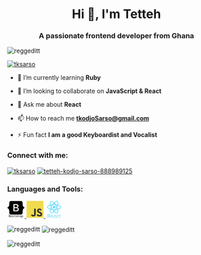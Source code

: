 <h1 align="center">Hi 👋, I'm Tetteh</h1>
<h3 align="center">A passionate frontend developer from Ghana</h3>

<p align="left"> <img src="https://komarev.com/ghpvc/?username=reggeditt&label=Profile%20views&color=0e75b6&style=flat" alt="reggeditt" /> </p>

<p align="left"> <a href="https://twitter.com/tksarso" target="blank"><img src="https://img.shields.io/twitter/follow/tksarso?logo=twitter&style=for-the-badge" alt="tksarso" /></a> </p>

- 🌱 I’m currently learning **Ruby**

- 👯 I’m looking to collaborate on **JavaScript & React**

<!-- - 👨‍💻 All of my projects are available at [https://reggeditt.github.io/Portfolio/](https://reggeditt.github.io/Portfolio/) -->

- 💬 Ask me about **React**

- 📫 How to reach me **tkodjoSarso@gmail.com**

- ⚡ Fun fact **I am a good Keyboardist and Vocalist**

<h3 align="left">Connect with me:</h3>
<p align="left">
<a href="https://twitter.com/tksarso" target="blank"><img align="center" src="https://raw.githubusercontent.com/rahuldkjain/github-profile-readme-generator/master/src/images/icons/Social/twitter.svg" alt="tksarso" height="30" width="40" /></a>
<a href="https://linkedin.com/in/tetteh-kodjo-sarso-888989125" target="blank"><img align="center" src="https://raw.githubusercontent.com/rahuldkjain/github-profile-readme-generator/master/src/images/icons/Social/linked-in-alt.svg" alt="tetteh-kodjo-sarso-888989125" height="30" width="40" /></a>
</p>

<h3 align="left">Languages and Tools:</h3>
<p align="left"> <a href="https://getbootstrap.com" target="_blank" rel="noreferrer"> <img src="https://raw.githubusercontent.com/devicons/devicon/master/icons/bootstrap/bootstrap-plain-wordmark.svg" alt="bootstrap" width="40" height="40"/> </a> <a href="https://developer.mozilla.org/en-US/docs/Web/JavaScript" target="_blank" rel="noreferrer"> <img src="https://raw.githubusercontent.com/devicons/devicon/master/icons/javascript/javascript-original.svg" alt="javascript" width="40" height="40"/> </a> <a href="https://reactjs.org/" target="_blank" rel="noreferrer"> <img src="https://raw.githubusercontent.com/devicons/devicon/master/icons/react/react-original-wordmark.svg" alt="react" width="40" height="40"/> </a> </p>

<p><img align="left" src="https://github-readme-stats.vercel.app/api/top-langs?username=reggeditt&show_icons=true&locale=en&layout=compact" alt="reggeditt" /></p>

<p>&nbsp;<img align="center" src="https://github-readme-stats.vercel.app/api?username=reggeditt&show_icons=true&locale=en" alt="reggeditt" /></p>

<p><img align="center" src="https://github-readme-streak-stats.herokuapp.com/?user=reggeditt&" alt="reggeditt" /></p>
